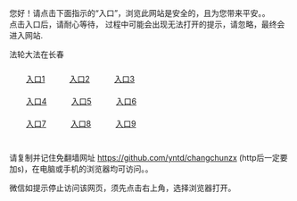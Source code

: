 您好！请点击下面指示的“入口”，浏览此网站是安全的，且为您带来平安。。 <br/>
点击入口后，请耐心等待， 过程中可能会出现无法打开的提示，请忽略，最终会进入网站. </br>

法轮大法在长春<br/>
<div style="padding:10px"><a style="margin:20px" target="_blank" href="https://d3f667l375ilob.cloudfront.net/2Qpsp?rsbvzura" id="ccLink1" rel="nofollow">入口1</a> <a target="_blank" style="margin:20px" href="https://dk4e64p5opqy6.cloudfront.net/2Qpsp?htizpnko" id="ccLink2" rel="nofollow">入口2</a> <a style="margin:20px" target="_blank" href="https://d3blfojtvz4vr2.cloudfront.net/2Qpsp?qvxdvc" id="ccLink3" rel="nofollow">入口3</a></div>

<div style="padding:10px" ><a style="margin:20px" target="_blank" href="https://d3f667l375ilob.cloudfront.net/2Qpsp?rsbvzura" id="ccLink4" rel="nofollow">入口4</a> <a style="margin:20px" href="https://dk4e64p5opqy6.cloudfront.net/2Qpsp?htizpnko" target="_blank" id="ccLink5" rel="nofollow">入口5</a> <a style="margin:20px" href="https://d3blfojtvz4vr2.cloudfront.net/2Qpsp?qvxdvc" target="_blank" id="ccLink6" rel="nofollow">入口6</a></div>

<div style="padding:10px"><a style="margin:20px" target="_blank" href="https://d3f667l375ilob.cloudfront.net/2Qpsp?rsbvzura" id="ccLink7" rel="nofollow">入口7</a> <a style="margin:20px" href="https://dk4e64p5opqy6.cloudfront.net/2Qpsp?htizpnko" target="_blank" id="ccLink8" rel="nofollow">入口8</a> <a style="margin:20px" target="_blank" href="https://d3blfojtvz4vr2.cloudfront.net/2Qpsp?qvxdvc" id="ccLink9" rel="nofollow">入口9</a></div>

<br/>



请复制并记住免翻墙网址 https://github.com/yntd/changchunzx (http后一定要加s)，在电脑或手机的浏览器均可访问。。<br/>

微信如提示停止访问该网页，须先点击右上角，选择浏览器打开。
